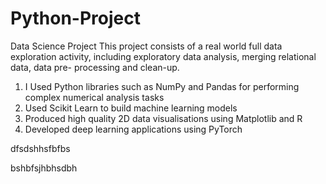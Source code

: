# Python-Project
Data Science Project
This project consists of a real world full data exploration activity, including exploratory data analysis, merging relational data, data pre- processing and clean-up.
1) I Used Python libraries such as NumPy and Pandas for performing complex numerical analysis tasks
2) Used Scikit Learn to build machine learning models
3) Produced high quality 2D data visualisations using Matplotlib and R
4) Developed deep learning applications using PyTorch

dfsdshhsfbfbs


bshbfsjhbhsdbh
